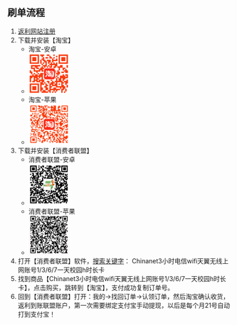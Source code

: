 ## 刷单流程

1. [返利网站注册](http://mmm.xfz178.com/wap/login/register?re_uid=3042869)
2. 下载并安装【淘宝】
    * 淘宝-安卓
    * <img src="./android.png" width="20%" />
    * 淘宝-苹果
    * <img src="./iphone.png" width="20%" />
3. 下载并安装【消费者联盟】
    * 消费者联盟-安卓
    * <img src="./andorid-xiaofei.png" width="20%" />
    * 消费者联盟-苹果
    * <img src="./iphone-xiaofei.png" width="20%" />
4. 打开【消费者联盟】软件，[搜索关键字](http://mmm.xfz178.com/wap/login/register?re_uid=3042869)： Chinanet3小时电信wifi天翼无线上网账号1/3/6/7一天校园h时长卡
5. 找到商品【Chinanet3小时电信wifi天翼无线上网账号1/3/6/7一天校园h时长卡】，点击购买，跳转到【淘宝】，支付成功复制订单号。
6. 回到【消费者联盟】打开：我的->找回订单->认领订单，然后淘宝确认收货，返利到账联盟账户，第一次需要绑定支付宝手动提现，以后是每个月21号自动打到支付宝！
